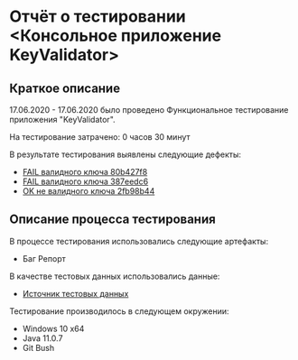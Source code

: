 # Отчёт о тестировании <Консольное приложение KeyValidator>

## Краткое описание

17.06.2020 - 17.06.2020 было проведено Функциональное тестирование приложения "KeyValidator".

На тестирование затрачено: 0 часов 30 минут

В результате тестирования выявлены следующие дефекты:
* [FAIL валидного ключа 80b427f8](https://github.com/PrimeTester36/hw_java_1.1/issues/1)
* [FAIL валидного ключа 387eedc6](https://github.com/PrimeTester36/hw_java_1.1/issues/2)
* [OK не валидного ключа 2fb98b44](https://github.com/PrimeTester36/hw_java_1.1/issues/3)

## Описание процесса тестирования

В процессе тестирования использовались следующие артефакты:
* Баг Репорт

В качестве тестовых данных использовались данные:
* [Источник тестовых данных](https://github.com/netology-code/javaqa-homeworks/blob/master/intro/user-manual.md)

Тестирование производилось в следующем окружении:
* Windows 10 x64
* Java 11.0.7
* Git Bush
